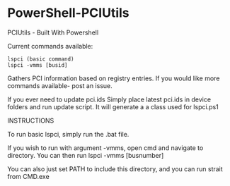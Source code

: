 # PowerShell-PCIUtils
PCIUtils - Built With Powershell

Current commands available:

```
lspci (basic command)
lspci -vmms [busid] 
```

Gathers PCI information based on registry entries. If you would like more commands available- post an issue.

If you ever need to update pci.ids
Simply place latest pci.ids in device folders
and run update script. It will generate a
a class used for lspci.ps1

INSTRUCTIONS

To run basic lspci, simply run the .bat file.

If you wish to run with argument -vmms, open cmd and navigate
to directory. You can then run lspci -vmms [busnumber]

You can also just set PATH to include this directory, and you can run strait from CMD.exe
